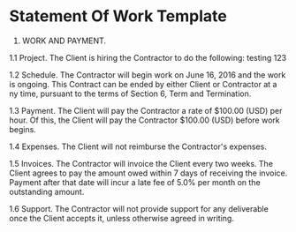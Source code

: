 # Statement Of Work Template

<!--From Bonsia-->
1. WORK AND PAYMENT.

1.1 Project. The Client is hiring the Contractor to do the following: testing 123

1.2 Schedule. The Contractor will begin work on June 16, 2016 and the work is ongoing. This Contract can be ended by either Client or Contractor at a
ny time, pursuant to the terms of Section 6, Term and Termination.
 
1.3 Payment. The Client will pay the Contractor a rate of $100.00 
(USD) per hour. Of this, the Client will pay the Contractor $100.00 (USD) before work begins. 

1.4 Expenses. The Client will not reimburse the Contractor's expenses. 

1.5 Invoices. The Contractor will invoice the Client every two weeks. The Client agrees to pay the amount owed within 7 days of receiving the invoice. Payment after that date will incur a late fee of 5.0% per month on the outstanding amount.

1.6 Support. The Contractor will not provide support for any deliverable once the Client accepts it, unless otherwise agreed in writing. 